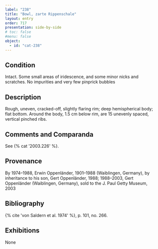 ```yaml
---
label: "238"
title: "Bowl, zarte Rippenschale"
layout: entry
order: 717
presentation: side-by-side
# toc: false
#menu: false 
object:
  - id: "cat-238"
---
```


## Condition

Intact. Some small areas of iridescence, and some minor nicks and scratches. No impurities and very few pinprick bubbles

## Description

Rough, uneven, cracked-off, slightly flaring rim; deep hemispherical body; flat bottom. Around the body, 1.5 cm below rim, are 15 unevenly spaced, vertical pinched ribs.

## Comments and Comparanda

See {% cat '2003.226' %}.

## Provenance

By 1974–1988, Erwin Oppenländer, 1901–1988 (Waiblingen, Germany), by inheritance to his son, Gert Oppenländer, 1988; 1988–2003, Gert Oppenländer (Waiblingen, Germany), sold to the J. Paul Getty Museum, 2003

## Bibliography

{% cite 'von Saldern et al. 1974' %}, p. 101, no. 266.

## Exhibitions

None

